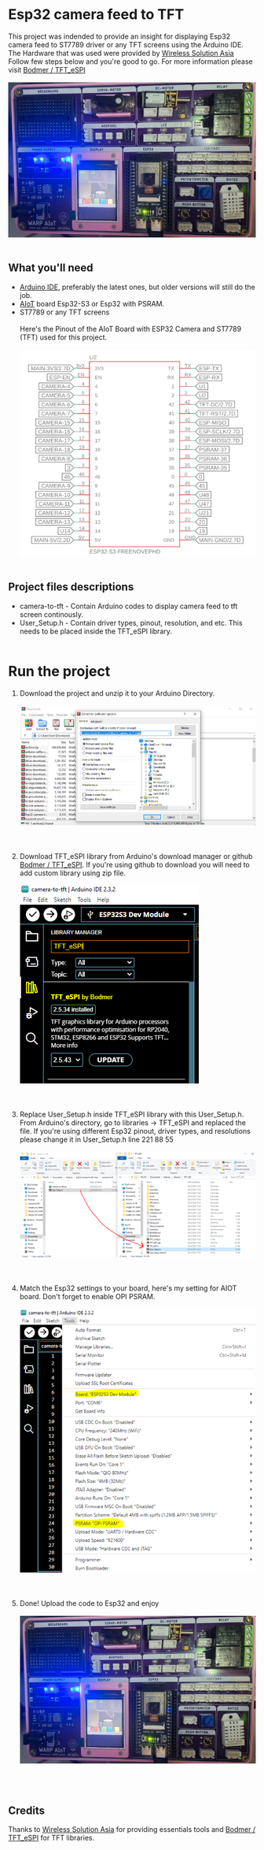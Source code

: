 # Esp32 camera feed to TFT
This project was indended to provide an insight for displaying Esp32 camera feed to ST7789 driver or any TFT screens using the Arduino IDE. The Hardware that was used were provided by [Wireless Solution Asia](https://wirelesssolution.asia/) Follow few steps below and you're good to go. For more information please visit [Bodmer / TFT_eSPI](https://github.com/Bodmer/TFT_eSPI/blob/master/README.md)<br/> <br/>
![alt_text](/images-for-readme/AIOT.PNG)
<br/> <br/>
## What you'll need
- [Arduino IDE](https://www.arduino.cc/en/software), preferably the latest ones, but older versions will still do the job.
- [AIoT](https://wirelesssolution.asia/) board Esp32-S3 or Esp32 with PSRAM.
- ST7789 or any TFT screens <br/> <br/>
  Here's the Pinout of the AIoT Board with ESP32 Camera and ST7789 (TFT) used for this project. <br/> <br/>
  ![alt_text](/images-for-readme/pinout.PNG)
 <br/> <br/>
## Project files descriptions
- camera-to-tft - Contain Arduino codes to display camera feed to tft screen continously.
- User_Setup.h - Contain driver types, pinout, resolution, and etc. This needs to be placed inside the TFT_eSPI library.  <br/> <br/>
 # Run the project
1. Download the project and unzip it to your Arduino Directory. <br/> <br/>
![alt_text](/images-for-readme/download_directory.PNG)
 <br/> <br/> <br/> <br/>
2. Download TFT_eSPI library from Arduino's download manager or github [Bodmer / TFT_eSPI](https://github.com/Bodmer/TFT_eSPI/blob/master/README.md). If you're using github to download you will need to add custom library using zip file.<br/> <br/>
![alt_text](/images-for-readme/library_manager.PNG)
 <br/> <br/><br/> <br/>
4. Replace User_Setup.h inside TFT_eSPI library with this User_Setup.h. From Arduino's directory, go to libraries -> TFT_eSPI and replaced the file.
If you're using different Esp32 pinout, driver types, and resolutions please change it in User_Setup.h line 221 88 55  <br/> <br/>
![alt_text](/images-for-readme/replace.PNG)
 <br/> <br/> <br/> <br/>
5. Match the Esp32 settings to your board, here's my setting for AIOT board. Don't forget to enable OPI PSRAM.  <br/> <br/>
 ![alt_text](/images-for-readme/esp_setup.PNG)
 <br/> <br/> <br/> <br/>
6. Done! Upload the code to Esp32 and enjoy  <br/> <br/>
![alt_text](/images-for-readme/AIOT.PNG)
 <br/> <br/> <br/> <br/>
## Credits
Thanks to [Wireless Solution Asia](https://wirelesssolution.asia/) for providing essentials tools and [Bodmer / TFT_eSPI](https://github.com/Bodmer/TFT_eSPI/blob/master/README.md) for TFT libraries.
